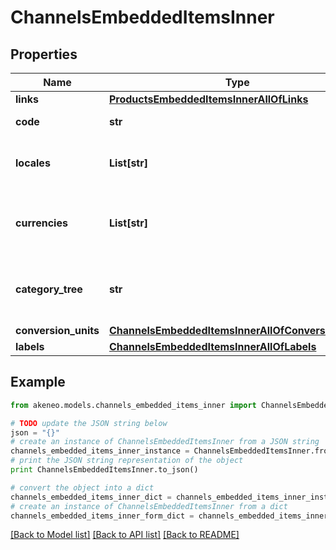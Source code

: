 # ChannelsEmbeddedItemsInner


## Properties
Name | Type | Description | Notes
------------ | ------------- | ------------- | -------------
**links** | [**ProductsEmbeddedItemsInnerAllOfLinks**](ProductsEmbeddedItemsInnerAllOfLinks.md) |  | [optional] 
**code** | **str** | Channel code | 
**locales** | **List[str]** | Codes of activated locales for the channel | 
**currencies** | **List[str]** | Codes of activated currencies for the channel | 
**category_tree** | **str** | Code of the category tree linked to the channel | 
**conversion_units** | [**ChannelsEmbeddedItemsInnerAllOfConversionUnits**](ChannelsEmbeddedItemsInnerAllOfConversionUnits.md) |  | [optional] 
**labels** | [**ChannelsEmbeddedItemsInnerAllOfLabels**](ChannelsEmbeddedItemsInnerAllOfLabels.md) |  | [optional] 

## Example

```python
from akeneo.models.channels_embedded_items_inner import ChannelsEmbeddedItemsInner

# TODO update the JSON string below
json = "{}"
# create an instance of ChannelsEmbeddedItemsInner from a JSON string
channels_embedded_items_inner_instance = ChannelsEmbeddedItemsInner.from_json(json)
# print the JSON string representation of the object
print ChannelsEmbeddedItemsInner.to_json()

# convert the object into a dict
channels_embedded_items_inner_dict = channels_embedded_items_inner_instance.to_dict()
# create an instance of ChannelsEmbeddedItemsInner from a dict
channels_embedded_items_inner_form_dict = channels_embedded_items_inner.from_dict(channels_embedded_items_inner_dict)
```
[[Back to Model list]](../README.md#documentation-for-models) [[Back to API list]](../README.md#documentation-for-api-endpoints) [[Back to README]](../README.md)


